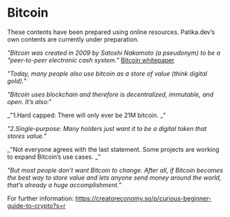 # Bitcoin

These contents have been prepared using online resources. Patika.dev’s own contents are currently under preparation.

_"Bitcoin was created in 2009 by Satoshi Nakamoto (a pseudonym) to be a “peer-to-peer electronic cash system.”_ [Bitcoin whitepaper](https://bitcoin.org/bitcoin.pdf)

_"Today, many people also use bitcoin as a store of value (think digital gold)._"

_"Bitcoin uses blockchain and therefore is decentralized, immutable, and open. It’s also:_"

_"1.Hard capped: There will only ever be 21M bitcoin. _"

_"2.Single-purpose: Many holders just want it to be a digital token that stores value._"

_"Not everyone agrees with the last statement. Some projects are working to expand Bitcoin’s use cases. _"

_"But most people don’t want Bitcoin to change. After all, if Bitcoin becomes the best way to store value and lets anyone send money around the world, that’s already a huge accomplishment._"

For further information: https://creatoreconomy.so/p/curious-beginner-guide-to-crypto?s=r


